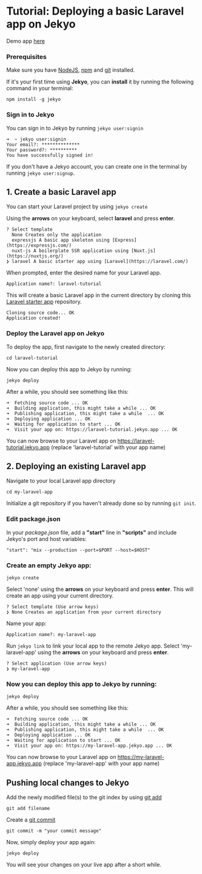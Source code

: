 # Tutorial: Deploying a basic Laravel app on Jekyo

Demo app [here](https://laravel-demo.jekyo.app/)

### Prerequisites

Make sure you have [NodeJS](https://nodejs.org/en/download/), [npm](https://docs.npmjs.com/downloading-and-installing-node-js-and-npm) and [git](https://github.com/git-guides/install-git) installed.

If it's your first time using **Jekyo**, you can **install** it by running the following command in your terminal:

`npm install -g jekyo`

### Sign in to Jekyo

You can sign in to Jekyo by running `jekyo user:signin`

```
➜  ~ jekyo user:signin 
Your email?: **************
Your password?: **********
You have successfully signed in!
```
If you don't have a Jekyo account, you can create one in the terminal by running `jekyo user:signup`. 

## 1. Create a basic Laravel app

You can start your Laravel project by using `jekyo create`

Using the **arrows** on your keyboard, select **laravel** and press **enter**.  
```
? Select template
  None Creates only the application
  expressjs A basic app skeleton using [Express](https://expressjs.com/)     
  nuxt-js A boilerplate SSR application using [Nuxt.js](https://nuxtjs.org/) 
❯ laravel A basic starter app using [Laravel](https://laravel.com/)
```
When prompted, enter the desired name for your Laravel app. 

`Application name?: laravel-tutorial`

This will create a basic Laravel app in the current directory by cloning this [Laravel starter app](https://github.com/jekyo/laravel-getting-started) repository.

```
Cloning source code... OK
Application created!
```

### Deploy the Laravel app on Jekyo

To deploy the app, first navigate to the newly created directory:

`cd laravel-tutorial`

Now you can deploy this app to Jekyo by running: 

`jekyo deploy`

After a while, you should see something like this:

```
➜  Fetching source code ... OK
➜  Building application, this might take a while ... OK
➜  Publishing application, this might take a while  ... OK
➜  Deploying application ... OK        
➜  Waiting for application to start ... OK
➜  Visit your app on: https://laravel-tutorial.jekyo.app ... OK
```

You can now browse to your Laravel app on https://laravel-tutorial.jekyo.app (replace 'laravel-tutorial' with your app name)

## 2. Deploying an existing Laravel app

Navigate to your local Laravel app directory

`cd my-laravel-app`

Initialize a git repository if you haven't already done so by running `git init`. 

### Edit package.json

In your _package.json_ file, add a **"start"** line in **"scripts"** and include Jekyo's port and host variables:

```
"start": "mix --production --port=$PORT --host=$HOST"
```

### Create an empty Jekyo app:

`jekyo create` 

Select 'none' using the **arrows** on your keyboard and press **enter**. This will create an app using your current directory. 

```
? Select template (Use arrow keys)
❯ None Creates an application from your current directory
```

Name your app: 

`Application name?: my-laravel-app`

Run `jekyo link` to link your local app to the remote Jekyo app. Select 'my-laravel-app' using the **arrows** on your keyboard and press **enter**.

```
? Select application (Use arrow keys)
❯ my-laravel-app
```
### Now you can deploy this app to Jekyo by running: 

`jekyo deploy`

After a while, you should see something like this:

```
➜  Fetching source code ... OK
➜  Building application, this might take a while ... OK
➜  Publishing application, this might take a while  ... OK
➜  Deploying application ... OK        
➜  Waiting for application to start ... OK
➜  Visit your app on: https://my-laravel-app.jekyo.app ... OK
```

You can now browse to your Laravel app on https://my-laravel-app.jekyo.app (replace 'my-laravel-app' with your app name)

## Pushing local changes to Jekyo 

Add the newly modified file(s) to the git index by using [git add](https://www.atlassian.com/git/tutorials/saving-changes)

`git add filename`

Create a [git commit](https://github.com/git-guides/git-commit)

`git commit -m "your commit message"`

Now, simply deploy your app again:

`jekyo deploy`

You will see your changes on your live app after a short while. 